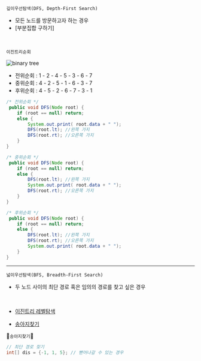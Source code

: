 `깊이우선탐색(DFS, Depth-First Search)` </br>
- 모든 노드를 방문하고자 하는 경우
- [부분집합 구하기]
</br>

`이진트리순회`</br>

![binary tree](https://user-images.githubusercontent.com/28912774/120569404-ce26a900-c450-11eb-8be6-c72bae145569.png) </br>
 
  - 전위순회 : 1 - 2 - 4 - 5 - 3 - 6 - 7
  - 중위순회 : 4 - 2 - 5 - 1 - 6 - 3 - 7
  - 후위순회 : 4 - 5 - 2 - 6 - 7 - 3 - 1

```java
/* 전위순회 */
 public void DFS(Node root) {
    if (root == null) return;
    else {
        System.out.print( root.data + " ");
        DFS(root.lt); //왼쪽 가지
        DFS(root.rt); //오른쪽 가지
    }
}

/* 중위순회 */
 public void DFS(Node root) {
    if (root == null) return;
    else {
        DFS(root.lt); //왼쪽 가지
        System.out.print( root.data + " ");
        DFS(root.rt); //오른쪽 가지
    }
}

/* 후위순회 */
 public void DFS(Node root) {
    if (root == null) return;
    else {
        DFS(root.lt); //왼쪽 가지
        DFS(root.rt); //오른쪽 가지
        System.out.print( root.data + " ");
    }
}
```
----

`넓이우선탐색(BFS, Breadth-First Search)` </br>
- 두 노드 사이의 최단 경로 혹은 임의의 경로를 찾고 싶은 경우
</br>

- [이진트리 레벨탐색](https://github.com/gangintheremark/Algorithm/blob/master/DFS%2C%20BFS/%EC%9D%B4%EC%A7%84%ED%8A%B8%EB%A6%AC%20%EB%A0%88%EB%B2%A8%ED%83%90%EC%83%89.java)

- [송아지찾기](https://github.com/gangintheremark/Algorithm/blob/master/DFS%2C%20BFS/%EC%86%A1%EC%95%84%EC%A7%80%20%EC%B0%BE%EA%B8%B0.java)

🐌`송아지찾기`🐌
```java
// 최단 경로 찾기
int[] dis = {-1, 1, 5}; // 뻗어나갈 수 있는 경우
```